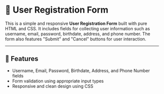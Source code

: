 # 📝 User Registration Form

This is a simple and responsive **User Registration Form** built with pure HTML and CSS. It includes fields for collecting user information such as username, email, password, birthdate, address, and phone number. The form also features "Submit" and "Cancel" buttons for user interaction.

---

## 🚀 Features

- Username, Email, Password, Birthdate, Address, and Phone Number fields
- Form validation using appropriate input types
- Responsive and clean design using CSS


